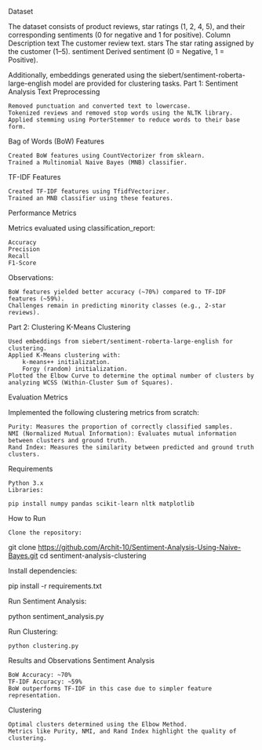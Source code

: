 Dataset

The dataset consists of product reviews, star ratings (1, 2, 4, 5), and their corresponding sentiments (0 for negative and 1 for positive).
Column	Description
text	The customer review text.
stars	The star rating assigned by the customer (1–5).
sentiment	Derived sentiment (0 = Negative, 1 = Positive).

Additionally, embeddings generated using the siebert/sentiment-roberta-large-english model are provided for clustering tasks.
Part 1: Sentiment Analysis
Text Preprocessing

    Removed punctuation and converted text to lowercase.
    Tokenized reviews and removed stop words using the NLTK library.
    Applied stemming using PorterStemmer to reduce words to their base form.

Bag of Words (BoW) Features

    Created BoW features using CountVectorizer from sklearn.
    Trained a Multinomial Naive Bayes (MNB) classifier.

TF-IDF Features

    Created TF-IDF features using TfidfVectorizer.
    Trained an MNB classifier using these features.

Performance Metrics

Metrics evaluated using classification_report:

    Accuracy
    Precision
    Recall
    F1-Score

Observations:

    BoW features yielded better accuracy (~70%) compared to TF-IDF features (~59%).
    Challenges remain in predicting minority classes (e.g., 2-star reviews).

Part 2: Clustering
K-Means Clustering

    Used embeddings from siebert/sentiment-roberta-large-english for clustering.
    Applied K-Means clustering with:
        k-means++ initialization.
        Forgy (random) initialization.
    Plotted the Elbow Curve to determine the optimal number of clusters by analyzing WCSS (Within-Cluster Sum of Squares).

Evaluation Metrics

Implemented the following clustering metrics from scratch:

    Purity: Measures the proportion of correctly classified samples.
    NMI (Normalized Mutual Information): Evaluates mutual information between clusters and ground truth.
    Rand Index: Measures the similarity between predicted and ground truth clusters.

Requirements

    Python 3.x
    Libraries:

    pip install numpy pandas scikit-learn nltk matplotlib

How to Run

    Clone the repository:

git clone https://github.com/Archit-10/Sentiment-Analysis-Using-Naive-Bayes.git
cd sentiment-analysis-clustering

Install dependencies:

pip install -r requirements.txt

Run Sentiment Analysis:

python sentiment_analysis.py

Run Clustering:

    python clustering.py

Results and Observations
Sentiment Analysis

    BoW Accuracy: ~70%
    TF-IDF Accuracy: ~59%
    BoW outperforms TF-IDF in this case due to simpler feature representation.

Clustering

    Optimal clusters determined using the Elbow Method.
    Metrics like Purity, NMI, and Rand Index highlight the quality of clustering.
